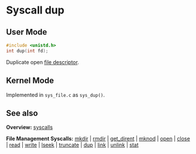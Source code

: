 # Syscall dup

## User Mode

```C
#include <unistd.h>
int dup(int fd);
```

Duplicate open [file descriptor](../file_system/file.md).

## Kernel Mode

Implemented in `sys_file.c` as `sys_dup()`. 

## See also

**Overview:** [syscalls](syscalls.md)

**File Management Syscalls:** [mkdir](mkdir.md) | [rmdir](rmdir.md) | [get_dirent](get_dirent.md) | [mknod](mknod.md) | [open](open.md) | [close](close.md) | [read](read.md) | [write](write.md) | [lseek](lseek.md) | [truncate](truncate.md) | [dup](dup.md) | [link](link.md) | [unlink](unlink.md) | [stat](stat.md)
